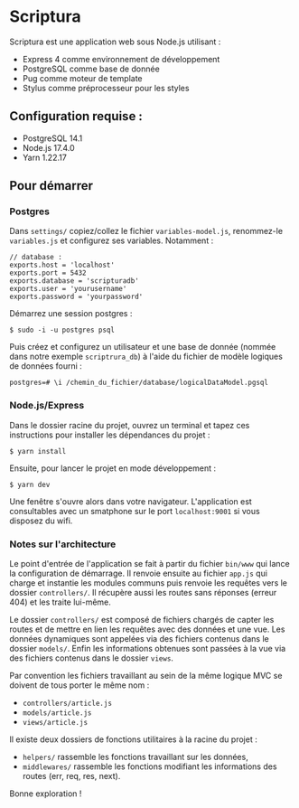 # Scriptura

Scriptura est une application web sous Node.js utilisant :
* Express 4 comme environnement de développement
* PostgreSQL comme base de donnée
* Pug comme moteur de template
* Stylus comme préprocesseur pour les styles

## Configuration requise :

* PostgreSQL 14.1
* Node.js 17.4.0
* Yarn 1.22.17

## Pour démarrer

### Postgres

Dans `settings/` copiez/collez le fichier `variables-model.js`, renommez-le `variables.js` et configurez ses variables. Notamment :

```
// database :
exports.host = 'localhost'
exports.port = 5432
exports.database = 'scripturadb'
exports.user = 'yourusername'
exports.password = 'yourpassword'
```

Démarrez une session postgres :

```
$ sudo -i -u postgres psql
```

Puis créez et configurez un utilisateur et une base de donnée (nommée dans notre exemple `scriptrura_db`) à l'aide du fichier de modèle logiques de données fourni :

```
postgres=# \i /chemin_du_fichier/database/logicalDataModel.pgsql
```

### Node.js/Express

Dans le dossier racine du projet, ouvrez un terminal et tapez ces instructions pour installer les dépendances du projet :

```
$ yarn install
```

Ensuite, pour lancer le projet en mode développement :

```
$ yarn dev
```

Une fenêtre s'ouvre alors dans votre navigateur. L'application est consultables avec un smatphone sur le port `localhost:9001` si vous disposez du wifi.

### Notes sur l'architecture

Le point d'entrée de l'application se fait à partir du fichier `bin/www` qui lance la configuration de démarrage. Il renvoie ensuite au fichier `app.js` qui charge et instantie les modules communs puis renvoie les requêtes vers le dossier `controllers/`. Il récupère aussi les routes sans réponses (erreur 404) et les traite lui-même.

Le dossier `controllers/` est composé de fichiers chargés de capter les routes et de mettre en lien les requêtes avec des données et une vue. Les données dynamiques sont appelées via des fichiers contenus dans le dossier `models/`. Enfin les informations obtenues sont passées à la vue via des fichiers contenus dans le dossier `views`.

Par convention les fichiers travaillant au sein de la même logique MVC se doivent de tous porter le même nom :
- `controllers/article.js`
- `models/article.js`
- `views/article.js`

Il existe deux dossiers de fonctions utilitaires à la racine du projet :
- `helpers/` rassemble les fonctions travaillant sur les données,
- `middlewares/` rassemble les fonctions modifiant les informations des routes (err, req, res, next).

Bonne exploration !

